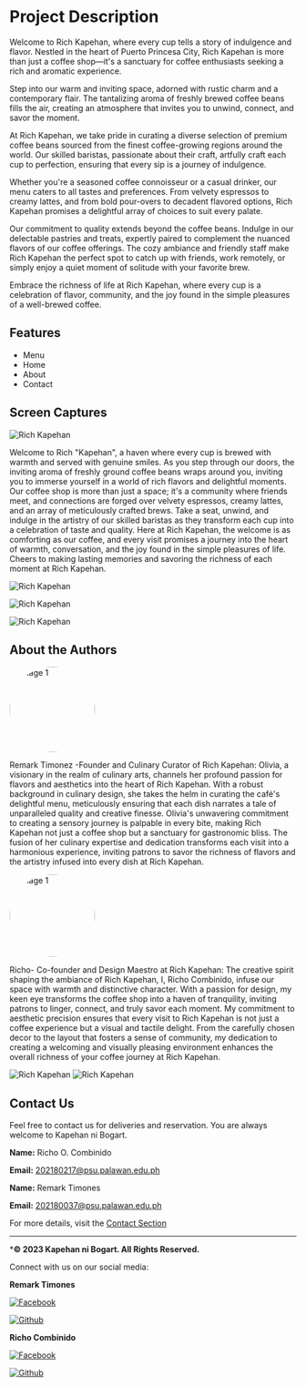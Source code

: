 # Project Description

Welcome to Rich Kapehan, where every cup tells a story of indulgence and flavor. Nestled in the heart of Puerto Princesa City, Rich Kapehan is more than just a coffee shop—it's a sanctuary for coffee enthusiasts seeking a rich and aromatic experience.

Step into our warm and inviting space, adorned with rustic charm and a contemporary flair. The tantalizing aroma of freshly brewed coffee beans fills the air, creating an atmosphere that invites you to unwind, connect, and savor the moment.

At Rich Kapehan, we take pride in curating a diverse selection of premium coffee beans sourced from the finest coffee-growing regions around the world. Our skilled baristas, passionate about their craft, artfully craft each cup to perfection, ensuring that every sip is a journey of indulgence.

Whether you're a seasoned coffee connoisseur or a casual drinker, our menu caters to all tastes and preferences. From velvety espressos to creamy lattes, and from bold pour-overs to decadent flavored options, Rich Kapehan promises a delightful array of choices to suit every palate.

Our commitment to quality extends beyond the coffee beans. Indulge in our delectable pastries and treats, expertly paired to complement the nuanced flavors of our coffee offerings. The cozy ambiance and friendly staff make Rich Kapehan the perfect spot to catch up with friends, work remotely, or simply enjoy a quiet moment of solitude with your favorite brew.

Embrace the richness of life at Rich Kapehan, where every cup is a celebration of flavor, community, and the joy found in the simple pleasures of a well-brewed coffee.

 ## Features
* Menu
* Home
* About
* Contact

## Screen Captures

![Rich Kapehan](img/Rich_Kapehan.png)

Welcome to Rich "Kapehan", a haven where every cup is brewed with warmth and served with genuine smiles. As you step through our doors, the inviting aroma of freshly ground coffee beans wraps around you, inviting you to immerse yourself in a world of rich flavors and delightful moments. Our coffee shop is more than just a space; it's a community where friends meet, and connections are forged over velvety espressos, creamy lattes, and an array of meticulously crafted brews. Take a seat, unwind, and indulge in the artistry of our skilled baristas as they transform each cup into a celebration of taste and quality. Here at Rich Kapehan, the welcome is as comforting as our coffee, and every visit promises a journey into the heart of warmth, conversation, and the joy found in the simple pleasures of life. Cheers to making lasting memories and savoring the richness of each moment at Rich Kapehan.

![Rich Kapehan](img/home.png)

![Rich Kapehan](img/menu.png)

![Rich Kapehan](img/about_us.png)

## About the Authors

<a href="https://github.com/Rtimones">
    <img src="img/mack.jpg" alt="Image 1" width="150" style="border-radius: 50%;">
</a>

Remark Timonez -Founder and Culinary Curator of Rich Kapehan:
Olivia, a visionary in the realm of culinary arts, channels her profound passion for flavors and aesthetics into the heart of Rich Kapehan. With a robust background in culinary design, she takes the helm in curating the café's delightful menu, meticulously ensuring that each dish narrates a tale of unparalleled quality and creative finesse. Olivia's unwavering commitment to creating a sensory journey is palpable in every bite, making Rich Kapehan not just a coffee shop but a sanctuary for gastronomic bliss. The fusion of her culinary expertise and dedication transforms each visit into a harmonious experience, inviting patrons to savor the richness of flavors and the artistry infused into every dish at Rich Kapehan.

<a href="https://github.com/rcombinido992001">
    <img src="img/profile.jpg" alt="Image 1" width="150" height="145" style="border-radius: 50%;">
</a>

Richo- Co-founder and Design Maestro at Rich Kapehan:
The creative spirit shaping the ambiance of Rich Kapehan, I, Richo Combinido, infuse our space with warmth and distinctive character. With a passion for design, my keen eye transforms the coffee shop into a haven of tranquility, inviting patrons to linger, connect, and truly savor each moment. My commitment to aesthetic precision ensures that every visit to Rich Kapehan is not just a coffee experience but a visual and tactile delight. From the carefully chosen decor to the layout that fosters a sense of community, my dedication to creating a welcoming and visually pleasing environment enhances the overall richness of your coffee journey at Rich Kapehan.

![Rich Kapehan](img/rich_kapehan.png)
![Rich Kapehan](img/logo.png)

## Contact Us

Feel free to contact us for deliveries and reservation. You are always welcome to Kapehan ni Bogart.

 **Name:** Richo O. Combinido

 **Email:** 202180217@psu.palawan.edu.ph

 **Name:** Remark Timones

 **Email:** 202180037@psu.palawan.edu.ph

For more details, visit the [Contact Section](#contact-us)

--- 

***&copy; 2023 Kapehan ni Bogart. All Rights Reserved.**

Connect with us on our social media:

**Remark Timones**

[![Facebook](img/Facebook.png)](https://www.facebook.com/ooooohayooooo?mibextid=ZbWKwL)

[![Github](img/Github.png)](https://github.com/Remarktim)

**Richo Combinido**

[![Facebook](img/Facebook.png)](https://web.facebook.com/ochir.odinibmoc092001)

[![Github](img/Github.png)](https://github.com/rcombinido992001)
